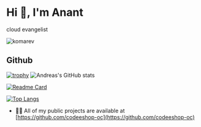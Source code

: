 # Hi 👋, I'm Anant

cloud evangelist

![komarev](https://komarev.com/ghpvc/?username=codeeshop-oc&label=Profile%20views&color=0e75b6&style=flat")

## Github

[![trophy](https://github-profile-trophy.vercel.app/?username=codeeshop-oc&theme=onedark)](https://github.com/ryo-ma/github-profile-trophy)
![Andreas's GitHub stats](https://github-readme-stats.vercel.app/api?username=codeeshop-oc&theme=dark&show_icons=true)

[![Readme Card](https://github-readme-stats.vercel.app/api/pin/?username=codeeshop-oc&repo=prestashop-php-cs-biolerplate)](https://github.com/codeeshop-oc/prestashop-php-cs-biolerplate)

[![Top Langs](https://github-readme-stats.vercel.app/api/top-langs/?username=codeeshop-oc&langs_count=10&layout=compact)](https://github.com/codeeshop-oc)

- 👨‍💻 All of my public projects are available at [https://github.com/codeeshop-oc](https://github.com/codeeshop-oc)
